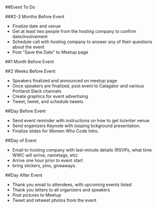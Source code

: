 ##Event To Do

###2-3 Months Before Event
- Finalize date and venue
- Get at least two people from the hosting company to confirm date/involvement
- Schedule call with hosting company to answer any of their questions about the event
- Post "Save the Date" to Meetup page

##1 Month Before Event

##2 Weeks Before Event
- Speakers finalized and announced on meetup page
- Once speakers are finalized, post event to Calagator and various Portland Slack channels
- Create graphics for event advertising
- Tweet, tweet, and schedule tweets

##Day Before Event
- Send event reminder with instructions on how to get to/enter venue
- Send organizers Keynote with looping bckground presentation. 
- Finalize slides for Women Who Code Intro.

##Day of Event
- Email to hosting company with last-minute details (RSVPs, what time WWC will arrive, nametags, etc)
- Arrive one hour prior to event start
- bring stickers, pins, giveaways

##Day After Event
- Thank you email to attendees, with upcoming events listed
- Thank you letters to all organizers and speakers
- Post pictures to Meetup
- Tweet and retweet photos from the event
